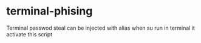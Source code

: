 # terminal-phising
Terminal passwod steal
can be injected with alias when su run in terminal it activate this script 
